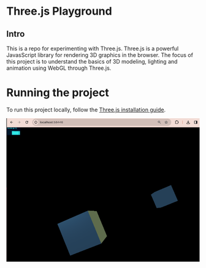# Three.js Playground

## Intro
This is a repo for experimenting with Three.js. 
Three.js is a powerful JavasScript library for rendering 3D graphics in the browser.
The focus of this project is to understand the basics of 3D modeling, lighting and animation
using WebGL through Three.js.

# Running the project
To run this project locally, follow the [Three.js installation guide](https://threejs.org/docs/#manual/en/introduction/Installation).

![Two Cubes Simulation](images/twoCubes.png)
